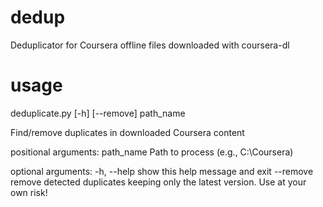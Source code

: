 dedup
=====

Deduplicator for Coursera offline files downloaded with coursera-dl


usage
=====

deduplicate.py [-h] [--remove] path_name

Find/remove duplicates in downloaded Coursera content

positional arguments:
  path_name   Path to process (e.g., C:\Coursera)

optional arguments:
  -h, --help  show this help message and exit
  --remove    remove detected duplicates keeping only the latest version. Use
              at your own risk!

